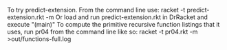 To try predict-extension. From the command line use:
  racket -t predict-extension.rkt -m
Or load and run predict-extension.rkt in DrRacket and execute "(main)"
To compute the primitive recursive function listings that it uses, run pr04 from the command line like so:
  racket -t pr04.rkt -m >out/functions-full.log
